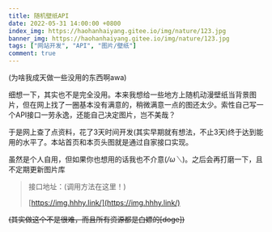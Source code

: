 ```yaml
---
title: 随机壁纸API
date: 2022-05-31 14:00:00 +0800
index_img: https://haohanhaiyang.gitee.io/img/nature/123.jpg
banner_img: https://haohanhaiyang.gitee.io/img/nature/123.jpg
tags: ["网站开发", "API", "图片/壁纸"]
comment: true
---
```

<!--more-->(为啥我成天做一些没用的东西啊awa)<br>

细想一下，其实也不是完全没用。本来我想给一些地方上随机动漫壁纸当背景图片，但在网上找了一圈基本没有满意的，稍微满意一点的图还太少。索性自己写一个API接口一劳永逸，还能自己决定图片，岂不美哉？

于是网上查了点资料，花了3天时间开发(其实早期就有想法，不止3天)终于达到能用的水平了。本站首页和本页头图就是通过自家接口实现。

虽然是个人自用，但如果你也想用的话我也不介意(*/ω＼*)。之后会再打磨一下，且不定期更新图片库

> 接口地址：(调用方法在这里！)
>
> [https://img.hhhy.link/](https://img.hhhy.link/)

<del>(其实做这个不是很难，而且所有资源都是白嫖的[doge])</del>